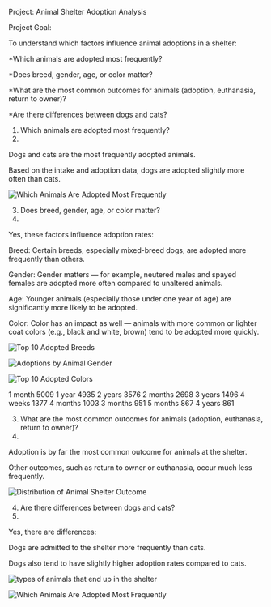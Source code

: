 Project: Animal Shelter Adoption Analysis

Project Goal:

To understand which factors influence animal adoptions in a shelter:

*Which animals are adopted most frequently?

*Does breed, gender, age, or color matter?

*What are the most common outcomes for animals (adoption, euthanasia, return to owner)?

*Are there differences between dogs and cats?


1. Which animals are adopted most frequently?
2. 
Dogs and cats are the most frequently adopted animals.

Based on the intake and adoption data, dogs are adopted slightly more often than cats.


![Which Animals Are Adopted Most Frequently](https://github.com/user-attachments/assets/6e8a6f2c-6b7b-40e7-9612-489bbab3b5f4)


3. Does breed, gender, age, or color matter?
4. 
Yes, these factors influence adoption rates:

Breed: Certain breeds, especially mixed-breed dogs, are adopted more frequently than others.

Gender: Gender matters — for example, neutered males and spayed females are adopted more often compared to unaltered animals.

Age: Younger animals (especially those under one year of age) are significantly more likely to be adopted.

Color: Color has an impact as well — animals with more common or lighter coat colors (e.g., black and white, brown) tend to be adopted more quickly.


![Top 10 Adopted Breeds](https://github.com/user-attachments/assets/b82a2610-504b-498b-8796-b8b76858cd86)


![Adoptions by Animal Gender](https://github.com/user-attachments/assets/f8066561-5fa6-4234-8af5-624fcd26e3c8)


![Top 10 Adopted Colors](https://github.com/user-attachments/assets/9e809858-d285-4af8-a4b4-3933b90ed8a0)



1 month          5009
1 year           4935
2 years          3576
2 months         2698
3 years          1496
4 weeks          1377
4 months         1003
3 months          951
5 months          867
4 years           861


3. What are the most common outcomes for animals (adoption, euthanasia, return to owner)?
4. 
Adoption is by far the most common outcome for animals at the shelter.

Other outcomes, such as return to owner or euthanasia, occur much less frequently.



![Distribution of Animal Shelter Outcome](https://github.com/user-attachments/assets/38b66564-255d-4dda-b0f8-ffaddf50dccc)


4. Are there differences between dogs and cats?
5. 
Yes, there are differences:

Dogs are admitted to the shelter more frequently than cats.

Dogs also tend to have slightly higher adoption rates compared to cats.

![types of animals that end up in the shelter](https://github.com/user-attachments/assets/167e6d83-a8b3-42a5-b445-861778638119)


![Which Animals Are Adopted Most Frequently](https://github.com/user-attachments/assets/40c47213-47b1-4c1b-a451-00a523ab43c6)





